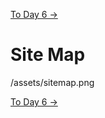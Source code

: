 [To Day 6 →](/documentation/tech-diary/Day-06.md)

# Site Map

/assets/sitemap.png

[To Day 6 →](/documentation/tech-diary/Day-06.md)
